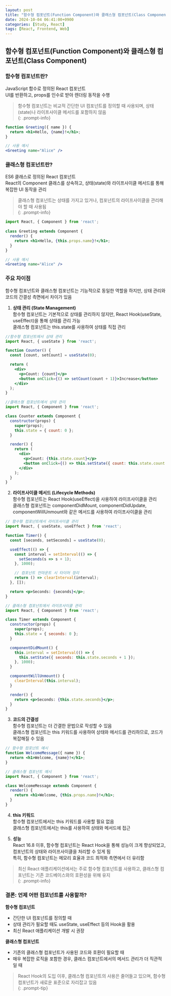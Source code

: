 ```yaml
---
layout: post
title: "함수형 컴포넌트(Function Component)와 클래스형 컴포넌트(Class Component)"
date: 2024-10-04 06:41:00+0900
categories: [Study, React]
tags: [React, Frontend, Web]
---
```

## 함수형 컴포넌트(Function Component)와 클래스형 컴포넌트(Class Component) 

### 함수형 컴포넌트란?
JavaScript 함수로 정의된 React 컴포넌트  
UI를 반환하고, props를 인수로 받아 렌더링 동작을 수행  

> 함수형 컴포넌트는 비교적 간단한 UI 컴포넌트를 정의할 때 사용되며, 상태(state)나 라이프사이클 메서드를 포함하지 않음  
{: .prompt-info}

```jsx
function Greeting({ name }) {  
  return <h1>Hello, {name}!</h1>;  
}

// 사용 예시  
<Greeting name="Alice" />  
```
### 클래스형 컴포넌트란?  

ES6 클래스로 정의된 React 컴포넌트  
React의 Component 클래스를 상속하고, 상태(state)와 라이프사이클 메서드를 통해 복잡한 UI 동작을 관리  

> 클래스형 컴포넌트는 상태를 가지고 있거나, 컴포넌트의 라이프사이클을 관리해야 할 때 사용됨  
{: .prompt-info}  

```jsx
import React, { Component } from 'react';  
  
class Greeting extends Component {  
  render() {  
    return <h1>Hello, {this.props.name}!</h1>;  
  }  
}

// 사용 예시  
<Greeting name="Alice" />  
``` 

### 주요 차이점
함수형 컴포넌트와 클래스형 컴포넌트는 기능적으로 동일한 역할을 하지만, 상태 관리와 코드의 간결성 측면에서 차이가 있음  

1. **상태 관리 (State Management)**  
함수형 컴포넌트는 기본적으로 상태를 관리하지 않지만, React Hook(useState, useEffect)을 통해 상태를 관리 가능  
클래스형 컴포넌트는 this.state를 사용하여 상태를 직접 관리  


```jsx
//함수형 컴포넌트에서 상태 관리  
import React, { useState } from 'react';  

function Counter() {  
  const [count, setCount] = useState(0);  

  return (  
    <div>  
      <p>Count: {count}</p>  
      <button onClick={() => setCount(count + 1)}>Increase</button>  
    </div>  
  );  
}
```

```jsx
//클래스형 컴포넌트에서 상태 관리
import React, { Component } from 'react';  

class Counter extends Component {  
  constructor(props) {  
    super(props);  
    this.state = { count: 0 };  
  }  

  render() {  
    return (  
      <div>  
        <p>Count: {this.state.count}</p>  
        <button onClick={() => this.setState({ count: this.state.count + 1 })}>Increase</button>  
      </div>  
    );  
  }  
}
```

2. **라이프사이클 메서드 (Lifecycle Methods)**  
함수형 컴포넌트는 React Hook(useEffect)을 사용하여 라이프사이클을 관리  
클래스형 컴포넌트는 componentDidMount, componentDidUpdate, componentWillUnmount와 같은 메서드를 사용하여 라이프사이클을 관리

```jsx 
// 함수형 컴포넌트에서 라이프사이클 관리  
import React, { useState, useEffect } from 'react';  

function Timer() {  
  const [seconds, setSeconds] = useState(0);  

  useEffect(() => {  
    const interval = setInterval(() => {  
      setSeconds(s => s + 1);  
    }, 1000);  

    // 컴포넌트 언마운트 시 타이머 정리  
    return () => clearInterval(interval);  
  }, []);  

  return <p>Seconds: {seconds}</p>;  
}  
```

``` jsx
// 클래스형 컴포넌트에서 라이프사이클 관리
import React, { Component } from 'react';  

class Timer extends Component {  
  constructor(props) {  
    super(props);  
    this.state = { seconds: 0 };  
  }  

  componentDidMount() {  
    this.interval = setInterval(() => {  
      this.setState({ seconds: this.state.seconds + 1 });  
    }, 1000);  
  }  

  componentWillUnmount() {  
    clearInterval(this.interval);  
  }  

  render() {  
    return <p>Seconds: {this.state.seconds}</p>;  
  }  
}
```

3. **코드의 간결성**  
함수형 컴포넌트는 더 간결한 문법으로 작성할 수 있음  
클래스형 컴포넌트는 this 키워드를 사용하여 상태와 메서드를 관리하므로, 코드가 복잡해질 수 있음  

```jsx
// 함수형 컴포넌트 예시
function WelcomeMessage({ name }) {  
  return <h1>Welcome, {name}!</h1>;  
}
```

```jsx
// 클래스형 컴포넌트 예시
import React, { Component } from 'react';  

class WelcomeMessage extends Component {  
  render() {  
    return <h1>Welcome, {this.props.name}!</h1>;  
  }  
}
```

4. **this 키워드**  
함수형 컴포넌트에서는 this 키워드를 사용할 필요 없음  
클래스형 컴포넌트에서는 this를 사용하여 상태와 메서드에 접근  

5. **성능**  
React 16.8 이후, 함수형 컴포넌트는 React Hook을 통해 성능이 크게 향상되었고, 컴포넌트의 상태와 라이프사이클을 처리할 수 있게 됨  
특히, 함수형 컴포넌트는 메모리 효율과 코드 최적화 측면에서 더 유리함  

> 최신 React 애플리케이션에서는 주로 함수형 컴포넌트를 사용하고, 클래스형 컴포넌트는 기존 코드베이스와의 호환성을 위해 유지  
{: .prompt-info}

### 결론: 언제 어떤 컴포넌트를 사용할까?  

**함수형 컴포넌트**
  * 간단한 UI 컴포넌트를 정의할 때  
  * 상태 관리가 필요할 때도 useState, useEffect 등의 Hook을 활용  
  * 최신 React 애플리케이션 개발 시 권장    

**클래스형 컴포넌트**  
  * 기존의 클래스형 컴포넌트가 사용된 코드와 호환이 필요할 때  
  * 매우 복잡한 로직을 포함한 경우, 클래스 컴포넌트에서의 메서드 관리가 더 직관적일 때  

> React Hook의 도입 이후, 클래스형 컴포넌트의 사용은 줄어들고 있으며, 함수형 컴포넌트가 새로운 표준으로 자리잡고 있음  
{: .prompt-tip}